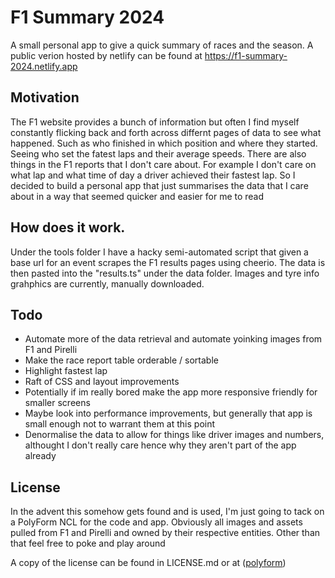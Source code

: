 # F1 Summary 2024

A small personal app to give a quick summary of races and the season.
A public verion hosted by netlify can be found at https://f1-summary-2024.netlify.app

## Motivation

The F1 website provides a bunch of information but often I find myself constantly flicking back and forth
across differnt pages of data to see what happened. Such as who finished in which position and where they
started. Seeing who set the fatest laps and their average speeds.
There are also things in the F1 reports that I don't care about. For example I don't care on what lap and what
time of day a driver achieved their fastest lap.
So I decided to build a personal app that just summarises the data that I care about in a way that seemed
quicker and easier for me to read

## How does it work.

Under the tools folder I have a hacky semi-automated script that given a base url for an event scrapes the F1 results pages
using cheerio. The data is then pasted into the "results.ts" under the data folder. Images and tyre info grahphics are currently,
manually downloaded.


## Todo

- Automate more of the data retrieval and automate yoinking images from F1 and Pirelli
- Make the race report table orderable / sortable
- Highlight fastest lap
- Raft of CSS and layout improvements
- Potentially if im really bored make the app more responsive friendly for smaller screens
- Maybe look into performance improvements, but generally that app is small enough not to warrant them at this point
- Denormalise the data to allow for things like driver images and numbers, althought I don't really care hence why they
  aren't part of the app already

## License

In the advent this somehow gets found and is used, I'm just going to tack on a PolyForm NCL for the code and app.
Obviously all images and assets pulled from F1 and Pirelli and owned by their respective entities.
Other than that feel free to poke and play around

A copy of the license can be found in LICENSE.md or at ([polyform](https://polyformproject.org/licenses/noncommercial/1.0.0/))
